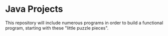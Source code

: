# Java Projects

This repository will include numerous programs in order to build a functional program, starting with these "little puzzle pieces".
